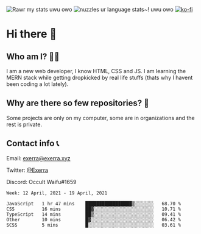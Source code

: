 ![Rawr my stats uwu owo](https://github-readme-stats.vercel.app/api?username=Exerra&show_icons=true&theme=buefy)
![nuzzles ur language stats~! uwu owo](https://github-readme-stats.vercel.app/api/top-langs/?username=Exerra&layout=compact)
[![ko-fi](https://www.ko-fi.com/img/githubbutton_sm.svg)](https://ko-fi.com/X8X130H96)
# Hi there 👋
## Who am I? 🙋‍♀️
I am a new web developer, I know HTML, CSS and JS. I am learning the MERN stack while getting dropkicked by real life stuffs (thats why I havent been coding a lot lately).
## Why are there so few repositories? 🤔
Some projects are only on my computer, some are in organizations and the rest is private.
## Contact info 📞
Email: [exerra@exerra.xyz](mailto:exerra@exerra.xyz)

Twitter: [@Exerra](https://twitter.com/exerra)

Discord: Occult Waifu#1659

<!--START_SECTION:waka-->
```text
Week: 12 April, 2021 - 19 April, 2021

JavaScript   1 hr 47 mins    █████████████████▒░░░░░░░   68.70 % 
CSS          16 mins         ██▓░░░░░░░░░░░░░░░░░░░░░░   10.71 % 
TypeScript   14 mins         ██▒░░░░░░░░░░░░░░░░░░░░░░   09.41 % 
Other        10 mins         █▓░░░░░░░░░░░░░░░░░░░░░░░   06.42 % 
SCSS         5 mins          █░░░░░░░░░░░░░░░░░░░░░░░░   03.61 % 
```
<!--END_SECTION:waka-->

